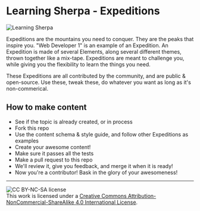 # Learning Sherpa - Expeditions

![Learning Sherpa](https://avatars0.githubusercontent.com/u/24362865?v=3&s=200)

Expeditions are the mountains you need to conquer. They are the peaks that inspire you.
"Web Developer 1" is an example of an Expedition. An Expedition is made of several Elements, 
along several different themes, thrown together like a mix-tape. Expeditions are meant to challenge you, while giving you 
the flexibility to learn the things you need.

These Expeditions are all contributed by the community, and are public & open-source. 
Use these, tweak these, do whatever you want as long as it's non-commerical.

## How to make content
- See if the topic is already created, or in process
- Fork this repo
- Use the content schema & style guide, and follow other Expeditions as examples
- Create your awesome content!
- Make sure it passes all the tests
- Make a pull request to this repo
- We'll review it, give you feedback, and merge it when it is ready!
- Now you're a contributor! Bask in the glory of your awesomeness!

-----

![CC BY-NC-SA license](https://licensebuttons.net/l/by-nc-sa/3.0/88x31.png)  
This work is licensed under a [Creative Commons Attribution-NonCommercial-ShareAlike 4.0 International License](https://creativecommons.org/licenses/by-nc-sa/4.0/).